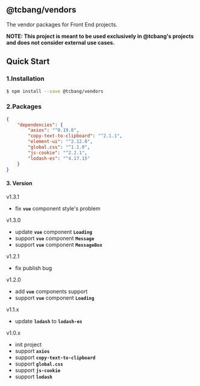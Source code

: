 ## @tcbang/vendors

The vendor packages for Front End projects.

**NOTE: This project is meant to be used exclusively in @tcbang's projects and does not consider external use cases.**

## Quick Start

### 1.Installation

```bash
$ npm install --save @tcbang/vendors
```

### 2.Packages

```json
{
    "dependencies": {
        "axios": "^0.19.0",
        "copy-text-to-clipboard": "^2.1.1",
        "element-ui": "^2.12.0",
        "global.css": "^1.1.0",
        "js-cookie": "^2.2.1",
        "lodash-es": "^4.17.15"
    }
}
```

#### 3. Version

v1.3.1
* fix **`vue`** component style's problem

v1.3.0
* update **`vue`** component **`Loading`**
* support **`vue`** component **`Message`**
* support **`vue`** component **`MessageBox`**

v1.2.1
* fix publish bug

v1.2.0
* add **`vue`** components support
* support **`vue`** component **`Loading`**

v1.1.x
* update **`lodash`** to **`lodash-es`**

v1.0.x
* init project
* support **`axios`** 
* support **`copy-text-to-clipboard`** 
* support **`global.css`** 
* support **`js-cookie`** 
* support **`lodash`** 
